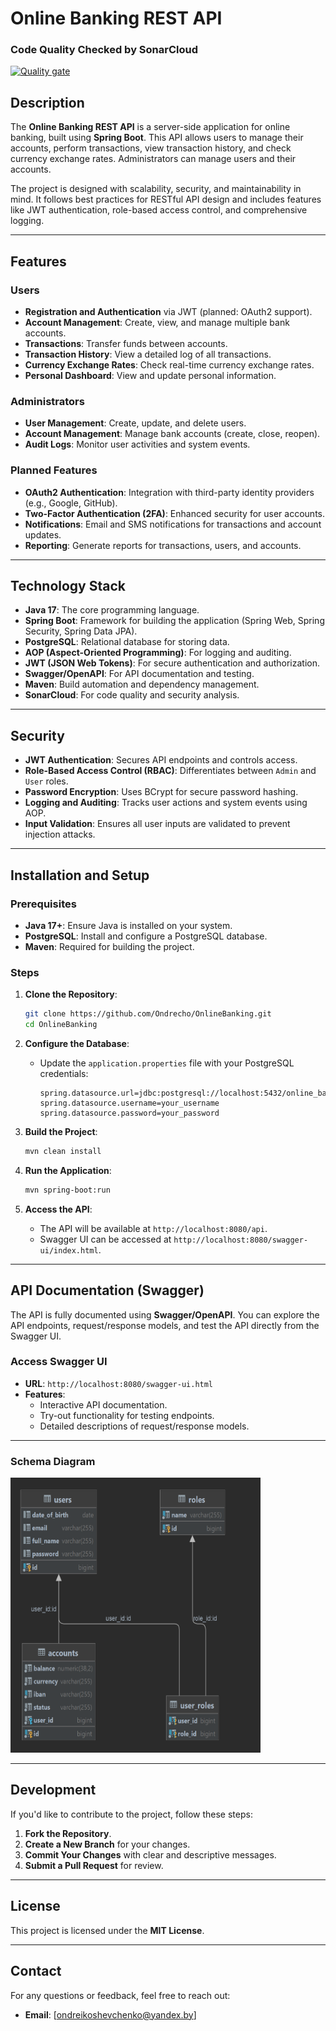 # Online Banking REST API

### Code Quality Checked by SonarCloud
[![Quality gate](https://sonarcloud.io/api/project_badges/quality_gate?project=Ondrecho_OnlineBanking)](https://sonarcloud.io/summary/new_code?id=Ondrecho_OnlineBanking)

## Description
The **Online Banking REST API** is a server-side application for online banking, built using **Spring Boot**. This API allows users to manage their accounts, perform transactions, view transaction history, and check currency exchange rates. Administrators can manage users and their accounts.

The project is designed with scalability, security, and maintainability in mind. It follows best practices for RESTful API design and includes features like JWT authentication, role-based access control, and comprehensive logging.

---

## Features

### Users
- **Registration and Authentication** via JWT (planned: OAuth2 support).
- **Account Management**: Create, view, and manage multiple bank accounts.
- **Transactions**: Transfer funds between accounts.
- **Transaction History**: View a detailed log of all transactions.
- **Currency Exchange Rates**: Check real-time currency exchange rates.
- **Personal Dashboard**: View and update personal information.

### Administrators
- **User Management**: Create, update, and delete users.
- **Account Management**: Manage bank accounts (create, close, reopen).
- **Audit Logs**: Monitor user activities and system events.

### Planned Features
- **OAuth2 Authentication**: Integration with third-party identity providers (e.g., Google, GitHub).
- **Two-Factor Authentication (2FA)**: Enhanced security for user accounts.
- **Notifications**: Email and SMS notifications for transactions and account updates.
- **Reporting**: Generate reports for transactions, users, and accounts.

---

## Technology Stack
- **Java 17**: The core programming language.
- **Spring Boot**: Framework for building the application (Spring Web, Spring Security, Spring Data JPA).
- **PostgreSQL**: Relational database for storing data.
- **AOP (Aspect-Oriented Programming)**: For logging and auditing.
- **JWT (JSON Web Tokens)**: For secure authentication and authorization.
- **Swagger/OpenAPI**: For API documentation and testing.
- **Maven**: Build automation and dependency management.
- **SonarCloud**: For code quality and security analysis.

---

## Security
- **JWT Authentication**: Secures API endpoints and controls access.
- **Role-Based Access Control (RBAC)**: Differentiates between `Admin` and `User` roles.
- **Password Encryption**: Uses BCrypt for secure password hashing.
- **Logging and Auditing**: Tracks user actions and system events using AOP.
- **Input Validation**: Ensures all user inputs are validated to prevent injection attacks.

---

## Installation and Setup

### Prerequisites
- **Java 17+**: Ensure Java is installed on your system.
- **PostgreSQL**: Install and configure a PostgreSQL database.
- **Maven**: Required for building the project.

### Steps
1. **Clone the Repository**:
   ```bash
   git clone https://github.com/Ondrecho/OnlineBanking.git
   cd OnlineBanking
   ```

2. **Configure the Database**:
    - Update the `application.properties` file with your PostgreSQL credentials:
      ```properties
      spring.datasource.url=jdbc:postgresql://localhost:5432/online_banking
      spring.datasource.username=your_username
      spring.datasource.password=your_password
      ```

3. **Build the Project**:
   ```bash
   mvn clean install
   ```

4. **Run the Application**:
   ```bash
   mvn spring-boot:run
   ```

5. **Access the API**:
    - The API will be available at `http://localhost:8080/api`.
    - Swagger UI can be accessed at `http://localhost:8080/swagger-ui/index.html`.

---

## API Documentation (Swagger)
The API is fully documented using **Swagger/OpenAPI**. You can explore the API endpoints, request/response models, and test the API directly from the Swagger UI.

### Access Swagger UI
- **URL**: `http://localhost:8080/swagger-ui.html`
- **Features**:
    - Interactive API documentation.
    - Try-out functionality for testing endpoints.
    - Detailed descriptions of request/response models.

---

### Schema Diagram
<img src="https://github.com/Ondrecho/OnlineBanking/blob/main/pics/diagram.png" alt="Database Schema Diagram" width="400" height="440" />

---
## Development
If you'd like to contribute to the project, follow these steps:
1. **Fork the Repository**.
2. **Create a New Branch** for your changes.
3. **Commit Your Changes** with clear and descriptive messages.
4. **Submit a Pull Request** for review.

---

## License
This project is licensed under the **MIT License**.

---

## Contact
For any questions or feedback, feel free to reach out:
- **Email**: [ondreikoshevchenko@yandex.by]
